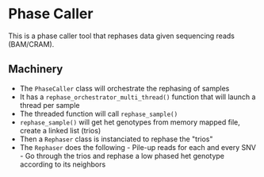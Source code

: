 # Phase Caller

This is a phase caller tool that rephases data given sequencing reads (BAM/CRAM).


## Machinery

- The `PhaseCaller` class will orchestrate the rephasing of samples
- It has a `rephase_orchestrator_multi_thread()` function that will launch a thread per sample
- The threaded function will call `rephase_sample()`
- `rephase_sample()` will get het genotypes from memory mapped file, create a linked list (trios)
- Then a `Rephaser` class is instanciated to rephase the "trios"
- The `Rephaser` does the following
        - Pile-up reads for each and every SNV
        - Go through the trios and rephase a low phased het genotype according to its neighbors